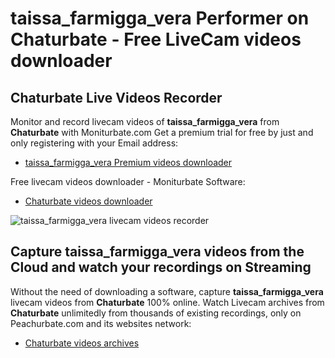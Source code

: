 # taissa_farmigga_vera Performer on Chaturbate - Free LiveCam videos downloader

## Chaturbate Live Videos Recorder

Monitor and record livecam videos of **taissa_farmigga_vera** from **Chaturbate** with Moniturbate.com
Get a premium trial for free by just and only registering with your Email address:
* [taissa_farmigga_vera Premium videos downloader](https://moniturbate.com/request-demo-licence-key.html)

Free livecam videos downloader - Moniturbate Software:
* [Chaturbate videos downloader](https://moniturbate.com/moniturbate-download-software.html)

![taissa_farmigga_vera livecam videos recorder](https://peachurnet.com/templates/moniturbate-software.png)


## Capture taissa_farmigga_vera videos from the Cloud and watch your recordings on Streaming

Without the need of downloading a software, capture **taissa_farmigga_vera** livecam videos from **Chaturbate** 100% online.
Watch Livecam archives from **Chaturbate** unlimitedly from thousands of existing recordings, only on Peachurbate.com and its websites network:
* [Chaturbate videos archives](https://peachurnet.com/)